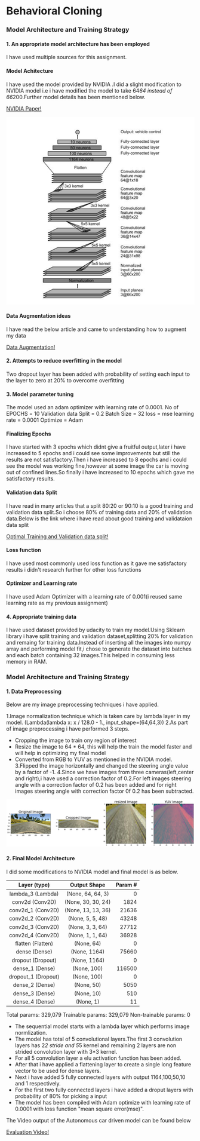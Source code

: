 # **Behavioral Cloning** 

### Model Architecture and Training Strategy

#### 1. An appropriate model architecture has been employed

I have used multiple sources for this assignment.

#### Model Achitecture
I have used the model provided by NVIDIA .I did a slight modification to NVIDIA model i.e i have modified the model to take 64*64 instead of 66*200.Further model details has been mentioned below.

[NVIDIA Paper!](https://images.nvidia.com/content/tegra/automotive/images/2016/solutions/pdf/end-to-end-dl-using-px.pdf)

![NVIDIA](./ExampleImages/NVIDIA.jpeg)

#### Data Augmentation ideas

I have read the below article and came to understanding how to augment my data

[Data Augmentation!](https://junshengfu.github.io/driving-behavioral-cloning/)

#### 2. Attempts to reduce overfitting in the model

Two dropout layer has been added with probability of setting each input to the layer to zero at 20% to overcome overfitting

#### 3. Model parameter tuning

The model used an adam optimizer with learning rate of 0.0001.
No of EPOCHS = 10
Validation data Split = 0.2
Batch Size = 32
loss = mse
learning rate = 0.0001
Optimize = Adam

#### Finalizing Epochs
I have started with 3 epochs which didnt give a fruitful output,later i have increased to 5 epochs and i could see some improvements but still the results are not satisfactory.Then i have increased to 8 epochs and i could see the model was working fine,however at some image the car is moving out of confined lines.So finally i have increased to 10 epochs which gave me satisfactory results.
#### Validation data Split
I have read in many articles that a split 80:20 or 90:10 is a good training and validation data split.So i choose 80% of training data and 20% of validation data.Below is the link where i have read about good training and validataion data split

[Optimal Training and Validation data split!](https://stackoverflow.com/questions/13610074/is-there-a-rule-of-thumb-for-how-to-divide-a-dataset-into-training-and-validatio)

#### Loss function
I have used most commonly used loss function as it gave me satisfactory results i didn't research further for other loss functions

#### Optimizer and Learning rate
I have used Adam Optimizer with a learning rate of 0.001(i reused same learning rate as my previous assignment)

#### 4. Appropriate training data

I have used dataset provided by udacity to train my model.Using Sklearn library i have split training and validation dataset,splitting 20% for validation and remaing for training data.Instead of inserting all the images into numpy array and performing model fit,i chose to generate the dataset into batches and each batch containing 32 images.This helped in consuming less memory in RAM.

### Model Architecture and Training Strategy

#### 1. Data Preprocessing
Below are my image preprocessing techniques i have applied.

1.Image normalization technique which is taken care by lambda layer in my model.
(Lambda(lambda x: x / 128.0 - 1., input_shape=(64,64,3))
2.As part of image preprocessing i have performed 3 steps. 
  * Cropping the image to train ony region of interest
  * Resize the image to 64 * 64, this will help the train the model faster and will help in optimizing my final model
  * Converted from RGB to YUV as mentioned in the NVIDIA model.
3.Flipped the image horizontally and changed the steering angle value by a factor of -1.
4.Since we have images from three cameras(left,center and right),i have used a correction factor of 0.2.For left images steering angle with a correction factor of 0.2 has been added and for right images steering angle with correction factor 0f 0.2 has been subtracted.

![preprocessed_image](./ExampleImages/preprocessed_image.png)

#### 2. Final Model Architecture

I did some modifications to NVIDIA model and final model is as below.

| Layer (type)        	|     Output Shape		|    Param #	|
|:---------------------:|:---------------------:|--------------:| 
| lambda_3 (Lambda)     | (None, 64, 64, 3) 	|   0     		|
| conv2d (Conv2D)      	| (None, 30, 30, 24)   	|   1824   		|
| conv2d_1 (Conv2D)		| (None, 13, 13, 36) 	|   21636  		|
| conv2d_2 (Conv2D)    	| (None, 5, 5, 48)    	|   43248  		|
| conv2d_3 (Conv2D)	    | (None, 3, 3, 64)		|   27712  		|
| conv2d_4 (Conv2D)		| (None, 1, 1, 64) 		|   36928  		|
| flatten (Flatten)		| (None, 64)           	|   0    		|
| dense (Dense)  	    | (None, 1164)       	|   75660  		|
| dropout (Dropout)		| (None, 1164)  		|   0     		|
| dense_1 (Dense) 		| (None, 100)			|   116500 		|
| dropout_1 (Dropout)	| (None, 100)			|   0     		|
| dense_2 (Dense)  		| (None, 50)			|   5050   		|
| dense_3 (Dense) 		| (None, 10)			|   510    		|
| dense_4 (Dense)		| (None, 1)				|   11    		|

Total params: 329,079
Trainable params: 329,079
Non-trainable params: 0


* The sequential model starts with a lambda layer which performs image normlization.
* The model has total of 5 convolutional layers.The first 3 convolution layers has 2*2 stride and 5*5 kernel and remaining 2 layers are non strided convolution layer with 3*3 kernel.
* For all 5 convolution layer a elu activation function has been added.
* After that i have applied a flattening layer to create a single long feature vector to be used for dense layers.
* Next i have added 5 fully connected layers with output 1164,100,50,10 and 1 respectively.
* For the first two fully connected layers i have added a droput layers with probability of 80% for picking a input
* The model has been compiled with Adam optimize with learning rate of 0.0001 with loss function "mean square error(mse)".

The Video output of the Autonomous car driven model can be found below

[Evaluation Video!](https://www.youtube.com/watch?v=jFf-MQceb2E)
